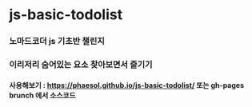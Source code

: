 # js-basic-todolist
### 노마드코더 js 기초반 챌린지
### 이리저리 숨어있는 요소 찾아보면서 즐기기
#### 사용해보기 : https://phaesol.github.io/js-basic-todolist/ 또는 gh-pages brunch 에서 소스코드 

